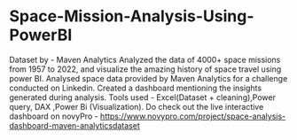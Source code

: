 # Space-Mission-Analysis-Using-PowerBI
Dataset by - Maven Analytics Analyzed the data of 4000+ space missions from 1957 to 2022, and visualize the amazing history of space travel using power BI.
Analysed space data provided by Maven Analytics for a challenge conducted on Linkedin. Created a dashboard mentioning the insights generated during analysis. Tools used - Excel(Dataset + cleaning),Power query, DAX ,Power Bi (Visualization).
Do check out the live interactive dashboard on novyPro - https://www.novypro.com/project/space-analysis-dashboard-maven-analyticsdataset
